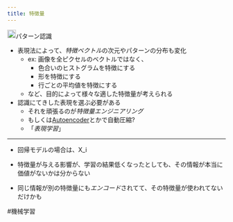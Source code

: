 ```yaml
---
title: 特徴量
---
```


<img src='https://scrapbox.io/api/pages/blu3mo-public/情報科学の達人/icon' alt='情報科学の達人.icon' height="19.5"/>パターン認識

* 表現法によって、*特徴ベクトル*の次元やパターンの分布も変化
  * ex: 画像を全ピクセルのベクトルではなく、
    * 色合いのヒストグラムを特徴にする
    * 形を特徴にする
    * 行ごとの平均値を特徴にする
  * など、目的によって様々な適した特徴量が考えられる
* 認識にてきした表現を選ぶ必要がある
  * それを頑張るのが*特徴量エンジニアリング*
  * もしくは[Autoencoder](Autoencoder.md)とかで自動圧縮?
  * 「*表現学習*」

---

* 回帰モデルの場合は、X_i

* 特徴量が与える影響が、学習の結果低くなったとしても、その情報が本当に価値がないかは分からない

* 同じ情報が別の特徴量にも*エンコード*されてて、その特徴量が使われてないだけかも

\#機械学習
